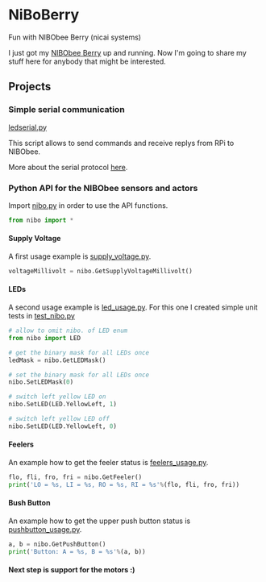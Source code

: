 # NiBoBerry

Fun with NIBObee Berry (nicai systems)

I just got my [NIBObee Berry](http://www.nicai-systems.com/en/robotics/nibobee/berry) up and running.
Now I'm going to share my stuff here for anybody that might be interested.

## Projects

### Simple serial communication

[ledserial.py](./ledserial.py)

This script allows to send commands and receive replys from RPi to NIBObee.

More about the serial protocol [here](http://www.nibo-roboter.de/wiki/Nibo_Serial_Protocol).

### Python API for the NIBObee sensors and actors

Import [nibo.py](./nibo.py) in order to use the API functions.

```python
from nibo import *
```

#### Supply Voltage

A first usage example is  [supply_voltage.py](./supply_voltage.py).

```python
voltageMillivolt = nibo.GetSupplyVoltageMillivolt()
```

#### LEDs

A second usage example is [led_usage.py](./led_usage.py).
For this one I created simple unit tests in [test_nibo.py](./test_nibo.py)

```python
# allow to omit nibo. of LED enum
from nibo import LED

# get the binary mask for all LEDs once
ledMask = nibo.GetLEDMask()

# set the binary mask for all LEDs once
nibo.SetLEDMask(0)

# switch left yellow LED on
nibo.SetLED(LED.YellowLeft, 1)

# switch left yellow LED off
nibo.SetLED(LED.YellowLeft, 0)
```

#### Feelers

An example how to get the feeler status is [feelers_usage.py](./feelers_usage.py).

```python
flo, fli, fro, fri = nibo.GetFeeler()
print('LO = %s, LI = %s, RO = %s, RI = %s'%(flo, fli, fro, fri))
```

#### Bush Button

An example how to get the upper push button status is [pushbutton_usage.py](./pushbutton_usage.py).

```python
a, b = nibo.GetPushButton()
print('Button: A = %s, B = %s'%(a, b))
```

#### Next step is support for the motors :)